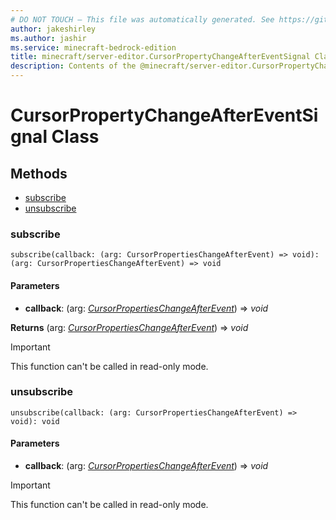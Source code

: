 ```yaml
---
# DO NOT TOUCH — This file was automatically generated. See https://github.com/mojang/minecraftapidocsgenerator to modify descriptions, examples, etc.
author: jakeshirley
ms.author: jashir
ms.service: minecraft-bedrock-edition
title: minecraft/server-editor.CursorPropertyChangeAfterEventSignal Class
description: Contents of the @minecraft/server-editor.CursorPropertyChangeAfterEventSignal class.
---
```

# CursorPropertyChangeAfterEventSignal Class

## Methods
- [subscribe](#subscribe)
- [unsubscribe](#unsubscribe)

### **subscribe**
`
subscribe(callback: (arg: CursorPropertiesChangeAfterEvent) => void): (arg: CursorPropertiesChangeAfterEvent) => void
`

#### **Parameters**
- **callback**: (arg: [*CursorPropertiesChangeAfterEvent*](CursorPropertiesChangeAfterEvent.md)) => *void*

**Returns** (arg: [*CursorPropertiesChangeAfterEvent*](CursorPropertiesChangeAfterEvent.md)) => *void*

> [!IMPORTANT]
> This function can't be called in read-only mode.

### **unsubscribe**
`
unsubscribe(callback: (arg: CursorPropertiesChangeAfterEvent) => void): void
`

#### **Parameters**
- **callback**: (arg: [*CursorPropertiesChangeAfterEvent*](CursorPropertiesChangeAfterEvent.md)) => *void*

> [!IMPORTANT]
> This function can't be called in read-only mode.
